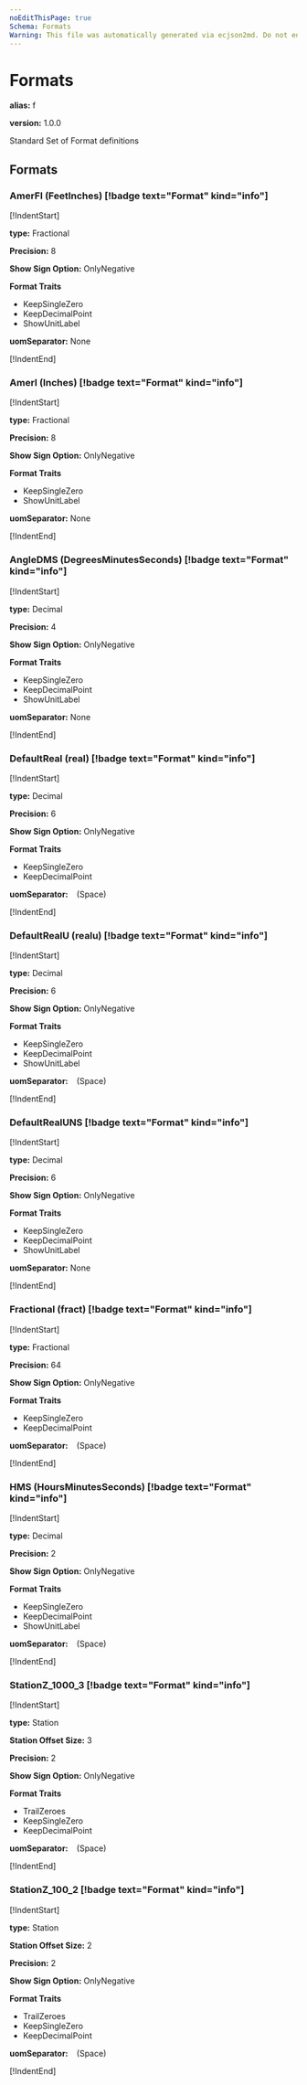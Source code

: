 ```yaml
---
noEditThisPage: true
Schema: Formats
Warning: This file was automatically generated via ecjson2md. Do not edit this file. Any edits made to this file will be overwritten the next time it is generated.
---
```


# Formats

**alias:** f

**version:** 1.0.0

Standard Set of Format definitions

## Formats

### **AmerFI** (FeetInches) [!badge text="Format" kind="info"]

[!IndentStart]

**type:** Fractional

**Precision:** 8

**Show Sign Option:** OnlyNegative

**Format Traits**
- KeepSingleZero
- KeepDecimalPoint
- ShowUnitLabel

**uomSeparator:** None

[!IndentEnd]
### **AmerI** (Inches) [!badge text="Format" kind="info"]

[!IndentStart]

**type:** Fractional

**Precision:** 8

**Show Sign Option:** OnlyNegative

**Format Traits**
- KeepSingleZero
- ShowUnitLabel

**uomSeparator:** None

[!IndentEnd]
### **AngleDMS** (DegreesMinutesSeconds) [!badge text="Format" kind="info"]

[!IndentStart]

**type:** Decimal

**Precision:** 4

**Show Sign Option:** OnlyNegative

**Format Traits**
- KeepSingleZero
- KeepDecimalPoint
- ShowUnitLabel

**uomSeparator:** None

[!IndentEnd]
### **DefaultReal** (real) [!badge text="Format" kind="info"]

[!IndentStart]

**type:** Decimal

**Precision:** 6

**Show Sign Option:** OnlyNegative

**Format Traits**
- KeepSingleZero
- KeepDecimalPoint

**uomSeparator:** <code> </code> (Space)

[!IndentEnd]
### **DefaultRealU** (realu) [!badge text="Format" kind="info"]

[!IndentStart]

**type:** Decimal

**Precision:** 6

**Show Sign Option:** OnlyNegative

**Format Traits**
- KeepSingleZero
- KeepDecimalPoint
- ShowUnitLabel

**uomSeparator:** <code> </code> (Space)

[!IndentEnd]
### **DefaultRealUNS** [!badge text="Format" kind="info"]

[!IndentStart]

**type:** Decimal

**Precision:** 6

**Show Sign Option:** OnlyNegative

**Format Traits**
- KeepSingleZero
- KeepDecimalPoint
- ShowUnitLabel

**uomSeparator:** None

[!IndentEnd]
### **Fractional** (fract) [!badge text="Format" kind="info"]

[!IndentStart]

**type:** Fractional

**Precision:** 64

**Show Sign Option:** OnlyNegative

**Format Traits**
- KeepSingleZero
- KeepDecimalPoint

**uomSeparator:** <code> </code> (Space)

[!IndentEnd]
### **HMS** (HoursMinutesSeconds) [!badge text="Format" kind="info"]

[!IndentStart]

**type:** Decimal

**Precision:** 2

**Show Sign Option:** OnlyNegative

**Format Traits**
- KeepSingleZero
- KeepDecimalPoint
- ShowUnitLabel

**uomSeparator:** <code> </code> (Space)

[!IndentEnd]
### **StationZ_1000_3** [!badge text="Format" kind="info"]

[!IndentStart]

**type:** Station

**Station Offset Size:** 3

**Precision:** 2

**Show Sign Option:** OnlyNegative

**Format Traits**
- TrailZeroes
- KeepSingleZero
- KeepDecimalPoint

**uomSeparator:** <code> </code> (Space)

[!IndentEnd]
### **StationZ_100_2** [!badge text="Format" kind="info"]

[!IndentStart]

**type:** Station

**Station Offset Size:** 2

**Precision:** 2

**Show Sign Option:** OnlyNegative

**Format Traits**
- TrailZeroes
- KeepSingleZero
- KeepDecimalPoint

**uomSeparator:** <code> </code> (Space)

[!IndentEnd]

